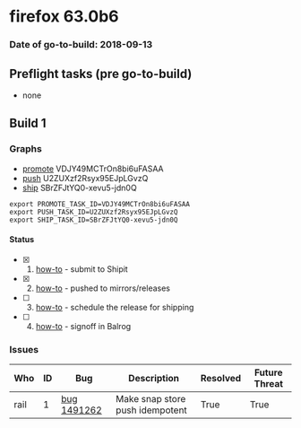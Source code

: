 # firefox 63.0b6

### Date of go-to-build: 2018-09-13

## Preflight tasks (pre go-to-build)
- none

## Build 1  

### Graphs
* [promote](https://tools.taskcluster.net/push-inspector/#/VDJY49MCTrOn8bi6uFASAA) VDJY49MCTrOn8bi6uFASAA
* [push](https://tools.taskcluster.net/push-inspector/#/U2ZUXzf2Rsyx95EJpLGvzQ) U2ZUXzf2Rsyx95EJpLGvzQ
* [ship](https://tools.taskcluster.net/push-inspector/#/SBrZFJtYQ0-xevu5-jdn0Q) SBrZFJtYQ0-xevu5-jdn0Q
```
export PROMOTE_TASK_ID=VDJY49MCTrOn8bi6uFASAA
export PUSH_TASK_ID=U2ZUXzf2Rsyx95EJpLGvzQ
export SHIP_TASK_ID=SBrZFJtYQ0-xevu5-jdn0Q
```


#### Status
- [x] 1.  [how-to](https://wiki.mozilla.org/Release:Release_Automation_on_Mercurial:Starting_a_Release#Submit_to_Ship_It)  - submit to Shipit
- [x] 2.  [how-to](https://github.com/mozilla-releng/releasewarrior-2.0/blob/master/docs/release-promotion/desktop/howto.md#push-artifacts-to-releases-directory)  - pushed to mirrors/releases
- [ ] 3.  [how-to](https://github.com/mozilla-releng/releasewarrior-2.0/blob/master/docs/release-promotion/desktop/howto.md#ship-the-release)  - schedule the release for shipping
- [ ] 4.  [how-to](https://github.com/mozilla-releng/releasewarrior-2.0/blob/master/docs/release-promotion/desktop/howto.md#obtain-sign-offs-for-changes)  - signoff in Balrog

### Issues
| Who                 | ID               | Bug                                                                 | Description                | Resolved                | Future Threat                |
| ------------------- | ---------------- | ------------------------------------------------------------------- | -------------------------- | ----------------------- | ---------------------------- |
| rail  | 1 | [bug 1491262](https://bugzil.la/1491262)        |  Make snap store push idempotent | True | True |


